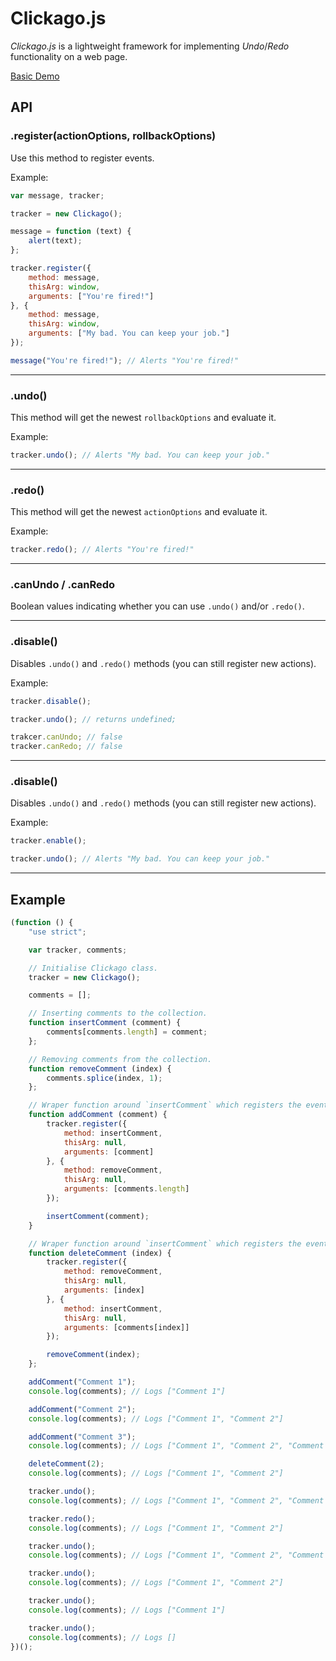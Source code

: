 # Clickago.js

*Clickago.js* is a lightweight framework for implementing *Undo*/*Redo* functionality on a web page.

[Basic Demo](http://adampoczatek.github.io/Clickago.js/)

## API

### .register(actionOptions, rollbackOptions)

Use this method to register events.

Example:

```javascript
var message, tracker;

tracker = new Clickago();

message = function (text) {
    alert(text);
};

tracker.register({
    method: message,
    thisArg: window,
    arguments: ["You're fired!"]
}, {
    method: message,
    thisArg: window,
    arguments: ["My bad. You can keep your job."]
});

message("You're fired!"); // Alerts "You're fired!"
```
___

### .undo()

This method will get the newest `rollbackOptions` and evaluate it.

Example:

```javascript
tracker.undo(); // Alerts "My bad. You can keep your job."
```

___

### .redo()

This method will get the newest `actionOptions` and evaluate it.

Example:

```javascript
tracker.redo(); // Alerts "You're fired!"
```
___

### .canUndo / .canRedo

Boolean values indicating whether you can use `.undo()` and/or `.redo()`.

___

### .disable()

Disables `.undo()` and `.redo()` methods (you can still register new actions).

Example:

```javascript
tracker.disable();

tracker.undo(); // returns undefined;

trakcer.canUndo; // false
tracker.canRedo; // false
```
___

### .disable()

Disables `.undo()` and `.redo()` methods (you can still register new actions).

Example:

```javascript
tracker.enable();

tracker.undo(); // Alerts "My bad. You can keep your job."
```
___

## Example

```javascript
(function () {
    "use strict";

    var tracker, comments;

    // Initialise Clickago class.
    tracker = new Clickago();

    comments = [];

    // Inserting comments to the collection.
    function insertComment (comment) {
        comments[comments.length] = comment;
    };

    // Removing comments from the collection.
    function removeComment (index) {
        comments.splice(index, 1);
    };

    // Wraper function around `insertComment` which registers the events.
    function addComment (comment) {
        tracker.register({
            method: insertComment,
            thisArg: null,
            arguments: [comment]
        }, {
            method: removeComment,
            thisArg: null,
            arguments: [comments.length]
        });

        insertComment(comment);
    }

    // Wraper function around `insertComment` which registers the events.
    function deleteComment (index) {
        tracker.register({
            method: removeComment,
            thisArg: null,
            arguments: [index]
        }, {
            method: insertComment,
            thisArg: null,
            arguments: [comments[index]]
        });

        removeComment(index);
    };

    addComment("Comment 1");
    console.log(comments); // Logs ["Comment 1"]

    addComment("Comment 2");
    console.log(comments); // Logs ["Comment 1", "Comment 2"]

    addComment("Comment 3");
    console.log(comments); // Logs ["Comment 1", "Comment 2", "Comment 3"]

    deleteComment(2);
    console.log(comments); // Logs ["Comment 1", "Comment 2"]

    tracker.undo();
    console.log(comments); // Logs ["Comment 1", "Comment 2", "Comment 3"]

    tracker.redo();
    console.log(comments); // Logs ["Comment 1", "Comment 2"]

    tracker.undo();
    console.log(comments); // Logs ["Comment 1", "Comment 2", "Comment 3"]

    tracker.undo();
    console.log(comments); // Logs ["Comment 1", "Comment 2"]

    tracker.undo();
    console.log(comments); // Logs ["Comment 1"]

    tracker.undo();
    console.log(comments); // Logs []
})();
```
